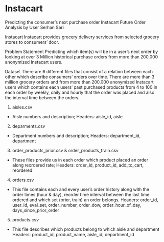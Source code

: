 # Instacart
Predicting the consumer’s next purchase order
Instacart Future Order Analysis by User
Serhan Sari
 
Instacart
Instacart provides grocery delivery services from selected grocery stores to consumers’ door.

Problem Statement
Predicting which item(s) will be in a user’s next order by looking at over 3 Million historical purchase orders from more than 200,000 anonymized Instacart users. 

Dataset
There are 6 different files that consist of a relation between each other which describe consumers’ orders over time. There are more than 3 million grocery orders and from more than 200,000 anonymized Instacart users which contains each users’ past purchased products from 4 to 100 in each order by weekly, daily and hourly that the order was placed and also the interval time between the orders. 

1.	aisles.csv
-	Aisle numbers and description;
Headers: aisle_id, aisle

2.	deparments.csv
-	Department numbers and description;
Headers: department_id, department

3.	order_products_prior.csv & order_products_train.csv
-	These files provide us in each order which product placed an order along reordered rate;
Headers: order_id, product_id, add_to_cart, reordered

4.	orders.csv
-	This file contains each and every user’s order history along with the order times (hour & day), reorder time interval between the last time ordered and which set (prior, train) an order belongs.
Headers: order_id, user_id, eval_set, order_number, order_dow, order_hour_of_day, days_since_prior_order

5.	products.csv
-	This file describes which products belong to which aisle and department
Headers: product_id, product_name,	aisle_id, department_id
